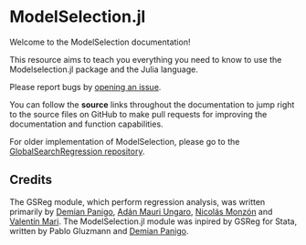 # ModelSelection.jl

Welcome to the ModelSelection documentation!

This resource aims to teach you everything you need
to know to use the Modelselection.jl package
and the Julia language.

Please report bugs by
[opening an issue](https://github.com/ParallelGSReg/ModelSelection.jl/issues/new).

You can follow
the **source** links throughout the documentation to jump right to the
source files on GitHub to make pull requests for improving the documentation and function
capabilities.

For older implementation of ModelSelection, please go to the [GlobalSearchRegression repository](https://github.com/ParallelGSReg/GlobalSearchRegression.jl).

## Credits
The GSReg module, which perform regression analysis, was written primarily by [Demian Panigo](https://github.com/dpanigo/), [Adán Mauri Ungaro](https://github.com/adanmauri/), [Nicolás Monzón](https://github.com/nicomzn) and [Valentín Mari](https://github.com/vmari/). The ModelSelection.jl module was inpired by GSReg for Stata, written by Pablo Gluzmann and [Demian Panigo](https://github.com/dpanigo/).
